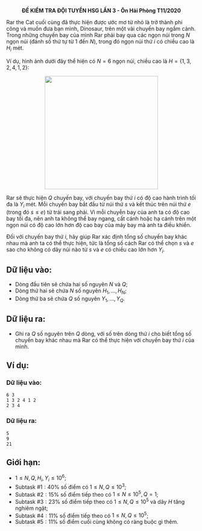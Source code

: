 **<center>ĐỀ KIỂM TRA ĐỘI TUYỂN HSG LẦN 3 - Ôn Hải Phòng T11/2020</center>**

Rar the Cat cuối cùng đã thực hiện được ước mơ từ nhỏ là trở thành phi công và muốn đưa bạn mình, Dinosaur, trên một vài chuyến bay ngắm cảnh. Trong những chuyến bay của 
mình Rar phải bay qua các ngọn núi trong $N$ ngọn núi (đánh số thứ tự từ $1$ đến $N$), trong đó ngọn núi thứ $i$ có chiều cao là $H_i$ mét.

Ví dụ, hình ảnh dưới đây thể hiện có $N = 6$ ngọn núi, chiều cao là $H = \{1,3,2,4,1,2\}$: 
<center><img src="/images/problems/1411/PILOT.png" width="300px" /></center>

Rar sẽ thực hiện $Q$ chuyến bay, với chuyến bay thứ $i$ có độ cao hành trình tối đa là $Y_i$ mét. Mỗi chuyến bay bắt đầu từ núi thứ $s$ và kết thúc trên núi thứ $e$ (trong đó $s ≤ e$) từ trái sang phải. Vì mỗi chuyễn bay của anh ta có độ cao bay tối đa, nên anh ta không thể bay ngang, cất cánh hoặc hạ cánh trên một ngọn núi có độ cao lớn hơn độ cao bay của máy bay mà anh ta điều khiển.

Đối với chuyến bay thứ $i$, hãy giúp Rar xác định tổng số chuyến bay khác nhau mà anh ta có thể thực hiện, tức là tổng số cách Rar có thể chọn $s$ và $e$ sao cho không có dãy núi nào từ $s$ và $e$ có chiều cao lớn hơn $Y_i$.

## Dữ liệu vào:
- Dòng đầu tiên sẽ chứa hai số nguyên $N$ và $Q$;
- Dòng thứ hai sẽ chứa $N$ số nguyên $H_1, …, H_N$; 
- Dòng thứ ba sẽ chứa $Q$ số nguyên $Y_1, …, Y_Q$.

## Dữ liệu ra:
- Ghi ra $Q$ số nguyên trên $Q$ dòng, với số trên dòng thứ $i$ cho biết tổng số chuyến bay khác nhau mà Rar có thể thực hiện với chuyến bay thứ $i$ của mình.



## Ví dụ:
### Dữ liệu vào:
```
6 3
1 3 2 4 1 2
2 3 4
```

### Dữ liệu ra:
```
5
9
21
```

## Giới hạn:
- $1 ≤ N, Q, H_i, Y_i ≤ 10^6$;
- Subtask $\#1: 40\%$ số điểm có $1 ≤ N, Q ≤ 10^3$; 
- Subtask $\#2: 15\%$ số điểm tiếp theo có $1 ≤ N ≤ 10^5, Q = 1$;
- Subtask $\#3: 23\%$ số điểm tiếp theo có $1 ≤ N, Q ≤ 10^5$ và dãy $H$ tăng nghiêm ngặt;
- Subtask $\#4: 11\%$ số điểm tiếp theo có $1 ≤ N, Q ≤ 10^5$;
- Subtask $\#5: 11\%$ số điểm cuối cùng không có ràng buộc gì thêm.